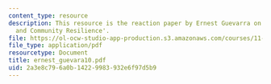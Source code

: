 ```yaml
---
content_type: resource
description: This resource is the reaction paper by Ernest Guevarra on the topic 'Governance
  and Community Resilience'.
file: https://ol-ocw-studio-app-production.s3.amazonaws.com/courses/11-941-disaster-vulnerability-and-resilience-spring-2005/2a3e8c796a0b14229983932e6f97d5b9_ernest_guevara10.pdf
file_type: application/pdf
resourcetype: Document
title: ernest_guevara10.pdf
uid: 2a3e8c79-6a0b-1422-9983-932e6f97d5b9
---
```

